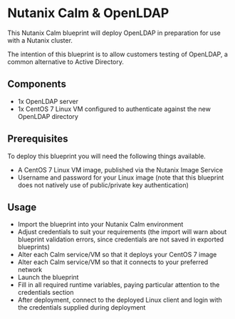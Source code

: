 # Nutanix Calm & OpenLDAP

This Nutanix Calm blueprint will deploy OpenLDAP in preparation for use with a Nutanix cluster.

The intention of this blueprint is to allow customers testing of OpenLDAP, a common alternative to Active Directory.

## Components

- 1x OpenLDAP server
- 1x CentOS 7 Linux VM configured to authenticate against the new OpenLDAP directory

## Prerequisites

To deploy this blueprint you will need the following things available.

- A CentOS 7 Linux VM image, published via the Nutanix Image Service
- Username and password for your Linux image (note that this blueprint does not natively use of public/private key authentication)

## Usage

- Import the blueprint into your Nutanix Calm environment
- Adjust credentials to suit your requirements (the import will warn about blueprint validation errors, since credentials are not saved in exported blueprints)
- Alter each Calm service/VM so that it deploys your CentOS 7 image
- Alter each Calm service/VM so that it connects to your preferred network
- Launch the blueprint
- Fill in all required runtime variables, paying particular attention to the credentials section
- After deployment, connect to the deployed Linux client and login with the credentials supplied during deployment